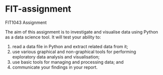 # FIT-assignment
FIT1043 Assignment 

The aim of this assignment is to investigate and visualise data using Python as a data science tool. It will test your ability to:
  1.	read a data file in Python and extract related data from it; 
  2.	use various graphical and non-graphical tools for performing exploratory data analysis and visualisation;
  3.	use basic tools for managing and processing data; and 
  4.	communicate your findings in your report.
